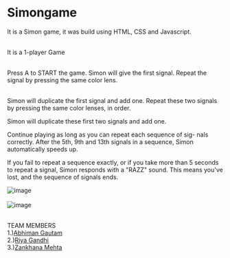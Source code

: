# Simongame
It is a Simon game, it was build using HTML, CSS and Javascript.<br></br>

It is a 1-player Game <br></br>

Press A to START the game. Simon will give the first signal. Repeat the signal by pressing the same color lens. <br></br>

Simon will duplicate the first signal and add one. Repeat these two signals by pressing the same color lenses, in order.

Simon will duplicate these first two signals and add one.

Continue playing as long as you can repeat each sequence of sig- nals correctly. After the 5th, 9th and 13th signals in a sequence, Simon automatically speeds up.

If you fail to repeat a sequence exactly, or if you take more than 5 seconds to repeat a signal, Simon responds with a "RAZZ" sound. This means you've lost, and the sequence of signals ends.

![image](https://user-images.githubusercontent.com/73026322/188365847-4a4b30a0-a4d3-4323-8898-ce40cbbfe446.png) <br></br>
![image](https://user-images.githubusercontent.com/73026322/188365917-422e8421-72e3-4892-8018-0bb3d6832d87.png) <br></br>

TEAM MEMBERS
<br>
1.)<a href="https://github.com/Abhiman1211">Abhiman Gautam </a>
<br>
2.)<a href="https://github.com/Riya1929">Riya Gandhi </a>
<br>
3.)<a href="https://github.com/zankhana46">Zankhana Mehta </a>
